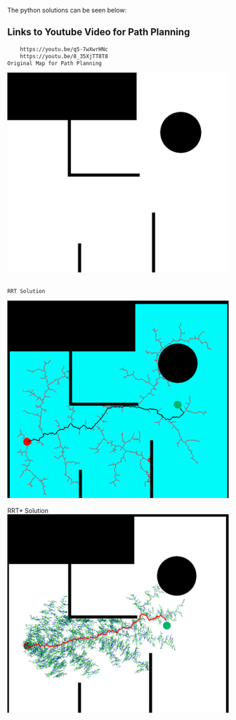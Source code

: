 The python solutions can be seen below:


Links to Youtube Video for Path Planning
---
        https://youtu.be/q5-7wXwrHNc
        https://youtu.be/8_35XjTT8T8
    Original Map for Path Planning
![](Images/original_map.png)<br/>
<br/>

    RRT Solution
![](Images/RRT.png)<br/>
<br/>
    RRT* Solution
![](Images/rrt_star.png)<br/>
<br/>
